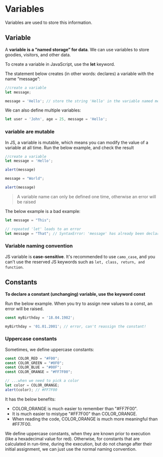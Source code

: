 # Variables

Variables are used to store this information. 

## Variable
A **variable is a “named storage” for data**. We can use variables to store goodies, visitors, and other data.

To create a variable in JavaScript, use the **let** keyword.

The statement below creates (in other words: declares) a variable with the name “message”:
```javascript
//create a variable
let message;

message = 'Hello'; // store the string 'Hello' in the variable named message
```

We can also define multiple variables:
```javascript
let user = 'John', age = 25, message = 'Hello';
```

### variable are mutable

In JS, a variable is mutable, which means you can modify the value of a variable at all time. 
Run the below example, and check the result
```javascript
//create a variable
let message = 'Hello'; 

alert(message)

message = "World";

alert(message)

```

> A variable name can only be defined one time, otherwise an error will be raised

The below example is a bad example:

```javascript
let message = "This";

// repeated 'let' leads to an error
let message = "That"; // SyntaxError: 'message' has already been declared
```

### Variable naming convention

JS variable is **case-sensitive**. It's recommended to use `camo_case`, and you can't use the reserved JS keywords 
such as `let, class, return, and function`. 

## Constants

**To declare a constant (unchanging) variable, use the keyword const**

Run the below example. When you try to assign new values to a const, an error will be raised.

```javascript
const myBirthday = '18.04.1982';

myBirthday = '01.01.2001'; // error, can't reassign the constant!
```

### Uppercase constants

Sometimes, we define uppercase constants:

```javascript
const COLOR_RED = "#F00";
const COLOR_GREEN = "#0F0";
const COLOR_BLUE = "#00F";
const COLOR_ORANGE = "#FF7F00";

// ...when we need to pick a color
let color = COLOR_ORANGE;
alert(color); // #FF7F00
```

It has the below benefits:
 - COLOR_ORANGE is much easier to remember than "#FF7F00". 
 - It is much easier to mistype "#FF7F00" than COLOR_ORANGE. 
 - When reading the code, COLOR_ORANGE is much more meaningful than #FF7F00.


We define uppercase constants, when they are known prior to execution (like a hexadecimal value for red). Otherwise, for 
constants that are calculated in run-time, during the execution, but do not change after their initial assignment, we 
can just use the normal naming convention.